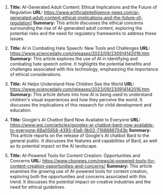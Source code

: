 

1. **Title:** AI-Generated Adult Content: Ethical Implications and the Future of Regulation
    **URL:** https://www.artificialintelligence-news.com/ai-generated-adult-content-ethical-implications-and-the-future-of-regulation/
    **Summary:** This article discusses the ethical concerns surrounding the rise of AI-generated adult content, exploring the potential risks and the need for regulatory frameworks to address these issues.

2. **Title:** AI in Combating Hate Speech: New Tools and Challenges
    **URL:** https://www.sciencedaily.com/releases/2023/09/230914142016.htm
    **Summary:** This article explores the use of AI in identifying and combating hate speech online. It highlights the potential benefits and challenges associated with this technology, emphasizing the importance of ethical considerations.

3. **Title:** AI Helps Understand How Children See the World
    **URL:** https://www.sciencedaily.com/releases/2023/09/230914142016.htm
    **Summary:** This article delves into how AI is being used to understand children's visual experiences and how they perceive the world. It discusses the implications of this research for child development and education.

4. **Title:** Google's AI Chatbot Bard Now Available to Everyone
    **URL:** https://www.wsj.com/articles/googles-ai-chatbot-bard-now-available-to-everyone-68a05858-4393-41a6-9b02-71686867043b
    **Summary:** This article reports on the release of Google's AI chatbot Bard to the general public. It discusses the features and capabilities of Bard, as well as its potential impact on the AI landscape.

5. **Title:** AI-Powered Tools for Content Creation: Opportunities and Concerns
    **URL:** https://www.cbsnews.com/news/ai-powered-tools-for-content-creation-opportunities-and-concerns/
    **Summary:** This article examines the growing use of AI-powered tools for content creation, exploring both the opportunities and concerns associated with this trend. It discusses the potential impact on creative industries and the need for ethical guidelines.

